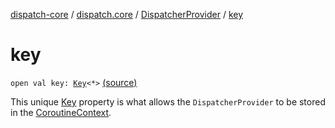 [dispatch-core](../../index.md) / [dispatch.core](../index.md) / [DispatcherProvider](index.md) / [key](./key.md)

# key

`open val key: `[`Key`](https://kotlinlang.org/api/latest/jvm/stdlib/kotlin.coroutines/-coroutine-context/-key/index.html)`<*>` [(source)](https://github.com/RBusarow/Dispatch/tree/master/dispatch-core/src/main/java/dispatch/core/DispatcherProvider.kt#L35)

This unique [Key](-key/index.md) property is what allows the `DispatcherProvider` to be stored in the [CoroutineContext](https://kotlinlang.org/api/latest/jvm/stdlib/kotlin.coroutines/-coroutine-context/index.html).

